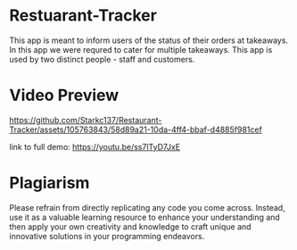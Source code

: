 # Restuarant-Tracker
This app is meant to inform users of the status of their orders at takeaways. In this app we were requred to cater for multiple takeaways. This app is used by two distinct people - staff and customers.

# Video Preview
https://github.com/Starkc137/Restaurant-Tracker/assets/105763843/58d89a21-10da-4ff4-bbaf-d4885f981cef

link to full demo: https://youtu.be/ss7lTyD7JxE


# Plagiarism
Please refrain from directly replicating any code you come across. Instead, use it as a valuable learning resource to enhance your understanding and then apply your own creativity and knowledge to craft unique and innovative solutions in your programming endeavors.

